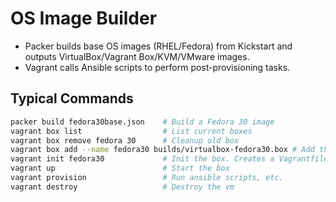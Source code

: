 OS Image Builder
================

- Packer builds base OS images (RHEL/Fedora) from Kickstart and outputs VirtualBox/Vagrant Box/KVM/VMware images.
- Vagrant calls Ansible scripts to perform post-provisioning tasks.


Typical Commands
----------------

```bash
packer build fedora30base.json    # Build a Fedora 30 image
vagrant box list                  # List current boxes
vagrant box remove fedora 30      # Cleanup old box
vagrant box add --name fedora30 builds/virtualbox-fedora30.box # Add the new box
vagrant init fedora30             # Init the box. Creates a Vagrantfile you can edit.
vagrant up                        # Start the box
vagrant provision                 # Run ansible scripts, etc.
vagrant destroy                   # Destroy the vm
```
